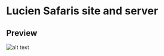 # Lucien Safaris site and server
## Preview

![alt text](https://github.com/projectfinalaudio/lucien-safaris-site-and-server/blob/master/preview.png?raw=true)
